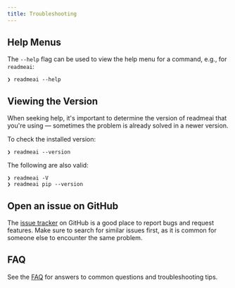 ```yaml
---
title: Troubleshooting
---
```


## Help Menus

The `--help` flag can be used to view the help menu for a command, e.g., for `readmeai`:

```console
❯ readmeai --help
```

## Viewing the Version

When seeking help, it's important to determine the version of readmeai that you're using — sometimes the
problem is already solved in a newer version.

To check the installed version:

```console
❯ readmeai --version
```

The following are also valid:

```console
❯ readmeai -V
❯ readmeai pip --version
```

## Open an issue on GitHub

The [issue tracker](https://github.com/astral-sh/uv/issues) on GitHub is a good place to report bugs
and request features. Make sure to search for similar issues first, as it is common for someone else
to encounter the same problem.

## FAQ

See the [FAQ](faq.md) for answers to common questions and troubleshooting tips.

